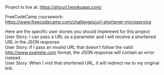 Project is live at: https://shourl.herokuapp.com/

FreeCodeCamp coursework: https://www.freecodecamp.com/challenges/url-shortener-microservice

Here are the specific user stories you should implement for this project:
User Story:  I can pass a URL as a parameter and I will receive a shortened URL in the JSON response.  
User Story: If I pass an invalid URL that doesn't follow the valid http://www.example.com format, the JSON response will contain an error instead.  
User Story: When I visit that shortened URL, it will redirect me to my original link.